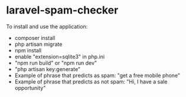 # laravel-spam-checker

To install and use the application:
- composer install
- php artisan migrate
- npm install
- enable "extension=sqlite3" in php.ini
- "npm run build" or "npm run dev"
- "php artisan key:generate"
- Example of phrase that predicts as spam: "get a free mobile phone"
- Example of phrase that predicts as not spam: "Hi, I have a sale opportunity"
